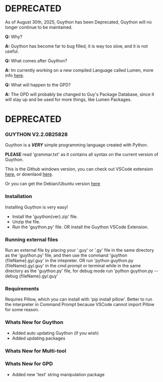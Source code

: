 # DEPRECATED
As of August 30th, 2025, Guython has been Deprecated, Guython will no longer continue to be maintained.

**Q:** Why?

**A:** Guython has become far to bug filled, it is way too slow, and it is not useful.


**Q:** What comes after Guython?

**A:** Im currently working on a new compiled Language called Lumen, more info [here](https://github.com/this-guy-git/Lumen).


**Q:** What will happen to the GPD?

**A:** The GPD will probably be changed to Guy's Package Database, since it will stay up and be used for more things, like Lumen Packages.
# DEPRECATED


### **GUYTHON V2.2.0B25828**

Guython is a ***VERY*** simple programming language created with Python.

**PLEASE** read 'grammar.txt' as it contains all syntax on the current version of Guython.

This is the Github windows version, you can check out VSCode extension [here](https://github.com/this-guy-git/guython-vscode), or downlaod [here](https://marketplace.visualstudio.com/items?itemName=tgl.guython).

Or you can get the Debian/Ubuntu version [here](https://github.com/this-guy-git/guython-deb)

### **Installation**
Installing Guython is very easy!
- Install the 'guython{ver}.zip' file.
- Unzip the file.
- Run the 'guython.py' file.
OR install the Guython VSCode Extension.

### **Running external files**
Run an external file by placing your '.guy' or '.gy' file in the same directory as the 'guython.py' file, and then use the command 'guython {fileName}.gy/.guy' in the intepreter.
OR run 'python guython.py {fileName}.gy/.guy' in the cmd prompt or terminal while in the same directory as the 'guython.py' file, for debug mode run 'python guython.py --debug {fileName}.gy/.guy'

### **Requirements**
Requires Pillow, which you can install with 'pip install pillow'.
Better to run the interpreter in Command Prompt because VSCode cannot import Pillow for some reason.

### **Whats New for Guython**
- Added auto updating Guython (if you wish)
- Added updating packages

### **Whats New for Multi-tool**

### **Whats New for GPD**
- Added new 'text' string manipulation package



